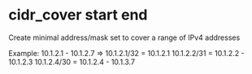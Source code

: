 # cidr_cover start end

Create minimal address/mask set to cover a range of IPv4 addresses

Example: 10.1.2.1 - 10.1.2.7
=>
	10.1.2.1/32 = 10.1.2.1
	10.1.2.2/31 = 10.1.2.2 - 10.1.2.3
	10.1.2.4/30 = 10.1.2.4 - 10.1.3.7
